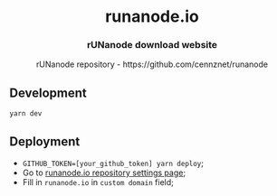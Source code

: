 <h1 align="center">
  runanode.io
</h1>

<h3 align="center">
  rUNanode download website
</h3>
<p align="center">
  rUNanode repository - https://github.com/cennznet/runanode
</p>

## Development

`yarn dev`

## Deployment

- `GITHUB_TOKEN=[your_github_token] yarn deploy`;
- Go to [runanode.io repository settings page][repo_settings];
- Fill in `runanode.io` in `custom domain` field;

[repo_settings]: https://github.com/cennznet/runanode.io/settings
